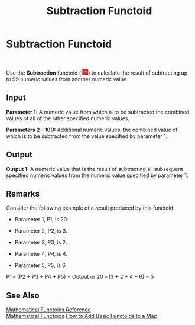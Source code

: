 ﻿---
title: Subtraction Functoid
TOCTitle: Subtraction Functoid
ms:assetid: 188efc20-0c07-4d32-86af-ec0854d641a5
ms:mtpsurl: https://msdn.microsoft.com/en-us/library/Aa558800(v=BTS.80)
ms:contentKeyID: 51526503
ms.date: 08/30/2017
mtps_version: v=BTS.80
---

# Subtraction Functoid

 

Use the **Subtraction** functoid ( ![](images/Aa558800.3ff3db5e-b89d-46fa-aadb-3966ac9eea56(BTS.80).jpeg)) to calculate the result of subtracting up to 99 numeric values from another numeric value.

## Input

**Parameter 1:** A numeric value from which is to be subtracted the combined values of all of the other specified numeric values.

**Parameters 2 – 100:** Additional numeric values, the combined value of which is to be subtracted from the value specified by parameter 1.

## Output

**Output 1:** A numeric value that is the result of subtracting all subsequent specified numeric values from the numeric value specified by parameter 1.

## Remarks

Consider the following example of a result produced by this functoid:

  - Parameter 1, P1, is 20.

  - Parameter 2, P2, is 3.

  - Parameter 3, P3, is 2.

  - Parameter 4, P4, is 4.

  - Parameter 5, P5, is 6.

P1 – (P2 + P3 + P4 + P5) = Output or 20 – (3 + 2 + 4 + 6) = 5

## See Also

[Mathematical Functoids Reference](mathematical-functoids-reference.md)  
[Mathematical Functoids](https://msdn.microsoft.com/library/aa559213\(v=bts.80\))  
[How to Add Basic Functoids to a Map](https://msdn.microsoft.com/library/aa560635\(v=bts.80\))

